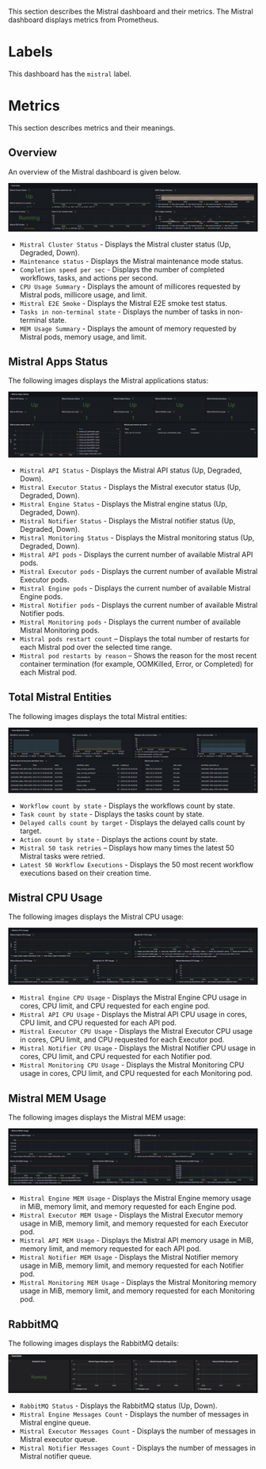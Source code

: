 This section describes the Mistral dashboard and their metrics. The Mistral dashboard displays metrics from Prometheus.

# Labels

This dashboard has the `mistral` label.

# Metrics

This section describes metrics and their meanings.

## Overview

An overview of the Mistral dashboard is given below.

![Overview](/docs/public/images/grafana_overview.PNG)

* `Mistral Cluster Status` - Displays the Mistral cluster status (Up, Degraded, Down).
* `Maintenance status` - Displays the Mistral maintenance mode status.
* `Completion speed per sec` - Displays the number of completed workflows, tasks, and actions per second.
* `CPU Usage Summary` - Displays the amount of millicores requested by Mistral pods, millicore usage, and limit.
* `Mistral E2E Smoke` - Displays the Mistral E2E smoke test status.
* `Tasks in non-terminal state` - Displays the number of tasks in non-terminal state.
* `MEM Usage Summary` - Displays the amount of memory requested by Mistral pods, memory usage, and limit.

## Mistral Apps Status

The following images displays the Mistral applications status:

![Mistral Apps Status](/docs/public/images/mistral_apps_status.PNG)

* `Mistral API Status` - Displays the Mistral API status (Up, Degraded, Down).
* `Mistral Executor Status` - Displays the Mistral executor status (Up, Degraded, Down).
* `Mistral Engine Status` - Displays the Mistral engine status (Up, Degraded, Down).
* `Mistral Notifier Status` - Displays the Mistral notifier status (Up, Degraded, Down).
* `Mistral Monitoring Status` - Displays the Mistral monitoring status (Up, Degraded, Down).
* `Mistral API pods` - Displays the current number of available Mistral API pods.
* `Mistral Executor pods` - Displays the current number of available Mistral Executor pods.
* `Mistral Engine pods` - Displays the current number of available Mistral Engine pods.
* `Mistral Notifier pods` - Displays the current number of available Mistral Notifier pods.
* `Mistral Monitoring pods` - Displays the current number of available Mistral Monitoring pods.
* `Mistral pods restart count` – Displays the total number of restarts for each Mistral pod over the selected time range. 
* `Mistral pod restarts by reason` – Shows the reason for the most recent container termination (for example, OOMKilled, Error, or Completed) for each Mistral pod.

## Total Mistral Entities

The following images displays the total Mistral entities:

![Total Mistral Entities](/docs/public/images/grafana_total_mistral_entities.PNG)

* `Workflow count by state` - Displays the workflows count by state.
* `Task count by state` - Displays the tasks count by state.
* `Delayed calls count by target` - Displays the delayed calls count by target.
* `Action count by state` - Displays the actions count by state.
* `Mistral 50 task retries` – Displays how many times the latest 50 Mistral tasks were retried.
* `Latest 50 Workflow Executions` - Displays the 50 most recent workflow executions based on their creation time.

## Mistral CPU Usage

The following images displays the Mistral CPU usage:

![Mistral CPU Usage](/docs/public/images/grafana_mistral_cpu_usage.PNG)

* `Mistral Engine CPU Usage` - Displays the Mistral Engine CPU usage in cores, CPU limit, and CPU requested for each engine pod.
* `Mistral API CPU Usage` - Displays the Mistral API CPU usage in cores, CPU limit, and CPU requested for each API pod.
* `Mistral Executor CPU Usage` - Displays the Mistral Executor CPU usage in cores, CPU limit, and CPU requested for each Executor pod.
* `Mistral Notifier CPU Usage` - Displays the Mistral Notifier CPU usage in cores, CPU limit, and CPU requested for each Notifier pod.
* `Mistral Monitoring CPU Usage` - Displays the Mistral Monitoring CPU usage in cores, CPU limit, and CPU requested for each Monitoring pod.

## Mistral MEM Usage

The following images displays the Mistral MEM usage:

![Mistral MEM Usage](/docs/public/images/grafana_mistral_mem_usage.PNG)

* `Mistral Engine MEM Usage` - Displays the Mistral Engine memory usage in MiB, memory limit, and memory requested for each Engine pod.
* `Mistral Executor MEM Usage` - Displays the Mistral Executor memory usage in MiB, memory limit, and memory requested for each Executor pod.
* `Mistral API MEM Usage` - Displays the Mistral API memory usage in MiB, memory limit, and memory requested for each API pod.
* `Mistral Notifier MEM Usage` - Displays the Mistral Notifier memory usage in MiB, memory limit, and memory requested for each Notifier pod.
* `Mistral Monitoring MEM Usage` - Displays the Mistral Monitoring memory usage in MiB, memory limit, and memory requested for each Monitoring pod.

## RabbitMQ

The following images displays the RabbitMQ details:

![RabbitMQ](/docs/public/images/grafana_rabbitmq.PNG)

* `RabbitMQ Status` - Displays the RabbitMQ status (Up, Down).
* `Mistral Engine Messages Count` - Displays the number of messages in Mistral engine queue.
* `Mistral Executor Messages Count` - Displays the number of messages in Mistral executor queue.
* `Mistral Notifier Messages Count` - Displays the number of messages in Mistral notifier queue.
